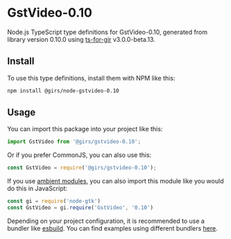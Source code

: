 
# GstVideo-0.10

Node.js TypeScript type definitions for GstVideo-0.10, generated from library version 0.10.0 using [ts-for-gir](https://github.com/gjsify/ts-for-gjs) v3.0.0-beta.13.

## Install

To use this type definitions, install them with NPM like this:
```bash
npm install @girs/node-gstvideo-0.10
```

## Usage

You can import this package into your project like this:
```ts
import GstVideo from '@girs/gstvideo-0.10';
```

Or if you prefer CommonJS, you can also use this:
```ts
const GstVideo = require('@girs/gstvideo-0.10');
```

If you use [ambient modules](https://github.com/gjsify/ts-for-gir/tree/main/packages/cli#ambient-modules), you can also import this module like you would do this in JavaScript:

```ts
const gi = require('node-gtk')
const GstVideo = gi.require('GstVideo', '0.10')
```

Depending on your project configuration, it is recommended to use a bundler like [esbuild](https://esbuild.github.io/). You can find examples using different bundlers [here](https://github.com/gjsify/ts-for-gir/tree/main/examples).